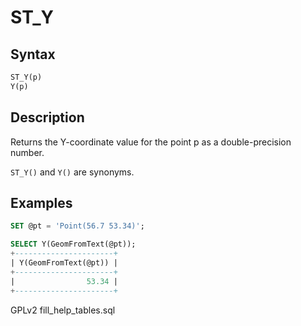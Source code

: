# ST\_Y

## Syntax

```sql
ST_Y(p)
Y(p)
```

## Description

Returns the Y-coordinate value for the point p as a double-precision number.

`ST_Y()` and `Y()` are synonyms.

## Examples

```sql
SET @pt = 'Point(56.7 53.34)';

SELECT Y(GeomFromText(@pt));
+----------------------+
| Y(GeomFromText(@pt)) |
+----------------------+
|                53.34 |
+----------------------+
```

GPLv2 fill\_help\_tables.sql
